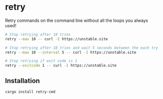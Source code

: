 # retry

Retry commands on the command line without all the loops you always used!

```bash
# Stop retrying after 10 tries
retry --max 10 -- curl -I https://unstable.site

# Stop retrying after 10 tries and wait 5 seconds between the each try
retry --max 10 --interval 5 -- curl -I https://unstable.site

# Stop retrying if exit code is 1
retry --exitcode 1 -- curl -I https://unstable.site
```

## Installation

```
cargo install retry-cmd
```
